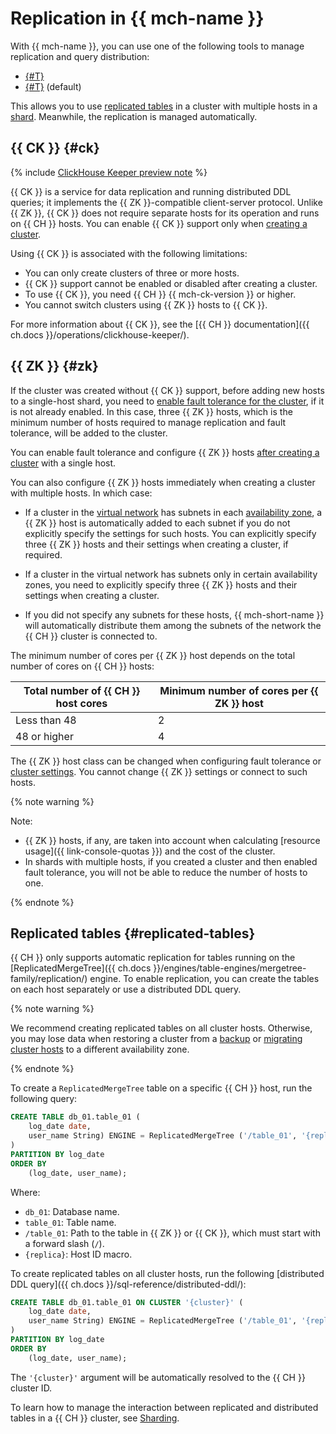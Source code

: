 # Replication in {{ mch-name }}

With {{ mch-name }}, you can use one of the following tools to manage replication and query distribution:

* [{#T}](#ck)
* [{#T}](#zk) (default)

This allows you to use [replicated tables](#replicated-tables) in a cluster with multiple hosts in a [shard](./sharding.md). Meanwhile, the replication is managed automatically.

## {{ CK }} {#ck}

{% include [ClickHouse Keeper preview note](../../_includes/mdb/mch/note-ck-preview.md) %}

{{ CK }} is a service for data replication and running distributed DDL queries; it implements the {{ ZK }}-compatible client-server protocol. Unlike {{ ZK }}, {{ CK }} does not require separate hosts for its operation and runs on {{ CH }} hosts. You can enable {{ CK }} support only when [creating a cluster](../operations/cluster-create.md).

Using {{ CK }} is associated with the following limitations:

* You can only create clusters of three or more hosts.
* {{ CK }} support cannot be enabled or disabled after creating a cluster.
* To use {{ CK }}, you need {{ CH }} {{ mch-ck-version }} or higher.
* You cannot switch clusters using {{ ZK }} hosts to {{ CK }}.

For more information about {{ CK }}, see the [{{ CH }} documentation]({{ ch.docs }}/operations/clickhouse-keeper/).

## {{ ZK }} {#zk}

If the cluster was created without {{ CK }} support, before adding new hosts to a single-host shard, you need to [enable fault tolerance for the cluster](../operations/zk-hosts.md#add-zk), if it is not already enabled. In this case, three {{ ZK }} hosts, which is the minimum number of hosts required to manage replication and fault tolerance, will be added to the cluster.

You can enable fault tolerance and configure {{ ZK }} hosts [after creating a cluster](../operations/zk-hosts.md#add-zk) with a single host.


You can also configure {{ ZK }} hosts immediately when creating a cluster with multiple hosts. In which case:

* If a cluster in the [virtual network](../../vpc/concepts/network.md) has subnets in each [availability zone](../../overview/concepts/geo-scope.md), a {{ ZK }} host is automatically added to each subnet if you do not explicitly specify the settings for such hosts. You can explicitly specify three {{ ZK }} hosts and their settings when creating a cluster, if required.
* If a cluster in the virtual network has subnets only in certain availability zones, you need to explicitly specify three {{ ZK }} hosts and their settings when creating a cluster.

* If you did not specify any subnets for these hosts, {{ mch-short-name }} will automatically distribute them among the subnets of the network the {{ CH }} cluster is connected to.


The minimum number of cores per {{ ZK }} host depends on the total number of cores on {{ CH }} hosts:

| Total number of {{ CH }} host cores | Minimum number of cores per {{ ZK }} host |
|-------------------------------------------|-------------------------------------------------------|
| Less than 48 | 2 |
| 48 or higher | 4 |

The {{ ZK }} host class can be changed when configuring fault tolerance or [cluster settings](../operations/update.md#change-resource-preset). You cannot change {{ ZK }} settings or connect to such hosts.

{% note warning %}

Note:

* {{ ZK }} hosts, if any, are taken into account when calculating [resource usage]({{ link-console-quotas }}) and the cost of the cluster.
* In shards with multiple hosts, if you created a cluster and then enabled fault tolerance, you will not be able to reduce the number of hosts to one.

{% endnote %}

## Replicated tables {#replicated-tables}

{{ CH }} only supports automatic replication for tables running on the [ReplicatedMergeTree]({{ ch.docs }}/engines/table-engines/mergetree-family/replication/) engine. To enable replication, you can create the tables on each host separately or use a distributed DDL query.

{% note warning %}

We recommend creating replicated tables on all cluster hosts. Otherwise, you may lose data when restoring a cluster from a [backup](backup.md) or [migrating cluster hosts](../operations/host-migration.md) to a different availability zone.

{% endnote %}

To create a `ReplicatedMergeTree` table on a specific {{ CH }} host, run the following query:

```sql
CREATE TABLE db_01.table_01 (
    log_date date,
    user_name String) ENGINE = ReplicatedMergeTree ('/table_01', '{replica}'
)
PARTITION BY log_date
ORDER BY
    (log_date, user_name);
```

Where:

* `db_01`: Database name.
* `table_01`: Table name.
* `/table_01`: Path to the table in {{ ZK }} or {{ CK }}, which must start with a forward slash (`/`).
* `{replica}`: Host ID macro.

To create replicated tables on all cluster hosts, run the following [distributed DDL query]({{ ch.docs }}/sql-reference/distributed-ddl/):

```sql
CREATE TABLE db_01.table_01 ON CLUSTER '{cluster}' (
    log_date date,
    user_name String) ENGINE = ReplicatedMergeTree ('/table_01', '{replica}'
)
PARTITION BY log_date
ORDER BY
    (log_date, user_name);
```

The `'{cluster}'` argument will be automatically resolved to the {{ CH }} cluster ID.

To learn how to manage the interaction between replicated and distributed tables in a {{ CH }} cluster, see [Sharding](sharding.md).
